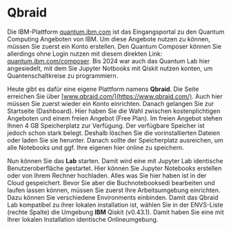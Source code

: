 # Qbraid

Die IBM-Plattform [quantum.ibm.com](https://quantum.ibm.com) ist das Eingangsportal zu den Quantum Computing Angeboten von IBM. Um diese Angebote nutzen zu können, müssen Sie zuerst ein Konto erstellen. Den Quantum Composer können Sie allerdings ohne Login nutzen mit diesem direkten Link: [quantum.ibm.com/composer](https://quantum.ibm.com/composer/). Bis 2024 war auch das Quantum Lab hier angesiedelt, mit dem Sie Jupyter Notbooks mit Qiskit nutzen konten, um Quantenschaltkreise zu programmiern.

Heute gibt es dafür eine eigene Plattform namens **Qbraid**. Die Seite erreichen Sie über [www.qbraid.com/](https://www.qbraid.com/). Auch hier müssen Sie zuerst wieder ein Konto einrichten. Danach gelangen Sie zur Startseite (Dashboard). Hier haben Sie die Wahl zwischen kostenplichtigen Angeboten und einem freien Angebot (Free Plan). Im freien Angebot stehen Ihnen 4 GB Speicherplatz zur Verfügung. Der verfügbare Speicher ist jedoch schon stark belegt. Deshalb löschen Sie die vorinstallierten Dateien oder laden Sie sie herunter. Danach sollte der Speicherplatz ausreichen, um alle Notebooks und ggf. Ihre eigenen hier online zu speichern.

Nun können Sie das **Lab** starten. Damit wird eine mit Jupyter Lab identische Benutzeroberfläche gestartet. Hier können Sie Jupyter Notebooks erstellen oder von Ihrem Rechner hochladen. Alles was Sie hier haben ist in der Cloud gespeichert. Bevor Sie aber die Buchnotebooksedi bearbeiten und laufen lassen können, müssen Sie zuerst Ihre Arbeitsumgebung einrichten. Dazu können Sie verschiedene Environments einbinden. Damit das Qbraid Lab kompatibel zu ihrer lokalen installation ist, wählen Sie in der ENVS-Liste (rechte Spalte) die Umgebung **IBM** Qiskit (v0.43.1).
Damit haben Sie eine mit Ihrer lokalen Installation identische Onlineumgebung.
